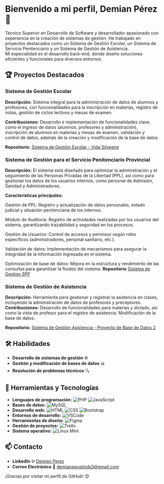# Bienvenido a mi perfil, Demian Pérez 👋  
Técnico Superior en Desarrollo de Software y desarrollador apasionado con experiencia en la creación de sistemas de gestión. He trabajado en proyectos destacados como un Sistema de Gestión Escolar, un Sistema de Servicio Penitenciario y un Sistema de Gestión de Asistencia.  
Mi especialidad es el desarrollo back-end, donde diseño soluciones eficientes y funcionales para diversos entornos.

## 🏆 Proyectos Destacados
### Sistema de Gestión Escolar

**Descripción:** Sistema integral para la administración de datos de alumnos y profesores, con funcionalidades para la inscripción en materias, registro de notas, gestión de ciclos lectivos y mesas de examen.

**Contribuciones:** Desarrollo e implementación de funcionalidades clave, como el ingreso de datos (alumnos, profesores y administración), inscripción de alumnos en materias y mesas de examen, validación y control de datos, además de la creación y modificación de la base de datos.

**Repositorio:** [Sistema de Gestión Escolar - Vida Silvestre](https://github.com/Demianzp/vidasilvestre)

### Sistema de Gestión para el Servicio Penitenciario Provincial

**Descripción:** El sistema está diseñado para optimizar la administración y el seguimiento de las Personas Privadas de la Libertad (PPL), así como para gestionar los datos de los usuarios internos, como personal de Admisión, Sanidad y Administradores.

**Características principales:**

Gestión de PPL: Registro y actualización de datos personales, estado judicial y situación penitenciaria de los internos.

Módulo de Auditoría: Registro de actividades realizadas por los usuarios del sistema, garantizando trazabilidad y seguridad en los procesos.

Gestión de Usuarios: Control de accesos y permisos según roles específicos (administradores, personal sanitario, etc.).

Validación de datos: Implementación de mecanismos para asegurar la integridad de la información ingresada en el sistema.

Optimización de base de datos: Mejora en la estructura y rendimiento de las consultas para garantizar la fluidez del sistema.
**Repositorio** [Sistema de Gestion SPP](https://github.com/sedrna26/SPP)

### Sistema de Gestión de Asistencia
**Descripción:** Herramienta para gestionar y registrar la asistencia en clases, incluyendo la administración de datos de profesores y preceptores.  
**Contribuciones:** Desarrollo de funcionalidades para materias y dictado, así como la vista de profesor para el registro de asistencia. Modificación de la base de datos.

**Repositorio:** [Sistema de Gestión Asistencia - Proyecto de Base de Datos 2](https://github.com/Demianzp/Proyect-ISFT)

## 🛠️ Habilidades

- **Desarrollo de sistemas de gestión** ⚙️
- **Gestión y modificación de bases de datos** 📊
- **Resolución de problemas técnicos** 🔍

## 🚀 Herramientas y Tecnologías

- **Lenguajes de programación:** ![PHP](https://img.shields.io/badge/-PHP-777BB4?logo=php&logoColor=white) ![JavaScript](https://img.shields.io/badge/-JavaScript-F7DF1E?logo=javascript&logoColor=black)
- **Bases de datos:** ![MySQL](https://img.shields.io/badge/-MySQL-4479A1?logo=mysql&logoColor=white)
- **Desarrollo web:** ![HTML](https://img.shields.io/badge/-HTML5-E34F26?logo=html5&logoColor=white) ![CSS](https://img.shields.io/badge/-CSS3-1572B6?logo=css3&logoColor=white) ![Bootstrap](https://img.shields.io/badge/-Bootstrap-563D7C?logo=bootstrap&logoColor=white)
- **Entornos de desarrollo:** ![VSCode](https://img.shields.io/badge/-VSCode-007ACC?logo=visual-studio-code&logoColor=white)
- **Herramientas de diseño:** ![Figma](https://img.shields.io/badge/-Figma-F24E1E?logo=figma&logoColor=white)
- **Gestión de proyectos:** ![Trello](https://img.shields.io/badge/-Trello-0052CC?logo=trello&logoColor=white)
- **Sistema operativo:** ![Linux Mint](https://img.shields.io/badge/-Linux_Mint-87CF3E?logo=linux-mint&logoColor=white)

## 📫 Contacto  

- **LinkedIn** 🌐 [Demian Perez](https://www.linkedin.com/in/demianprz)  
- **Correo Electrónico** 📧 [demianagustinds3@gmail.com](mailto:demianagustinds3@gmail.com)

¡Gracias por visitar mi perfil de GitHub! 😊
